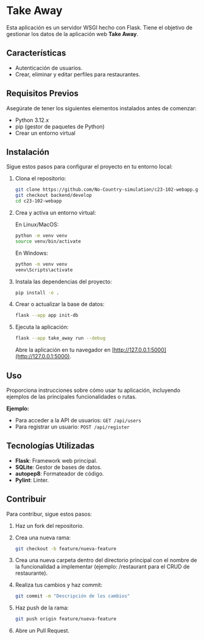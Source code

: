 # Take Away

Esta aplicación es un servidor WSGI hecho con Flask. Tiene el objetivo de gestionar los datos de la aplicación web **Take Away**.

## Características

- Autenticación de usuarios.
- Crear, eliminar y editar perfiles para restaurantes.

## Requisitos Previos

Asegúrate de tener los siguientes elementos instalados antes de comenzar:

- Python 3.12.x
- pip (gestor de paquetes de Python)
- Crear un entorno virtual

## Instalación

Sigue estos pasos para configurar el proyecto en tu entorno local:

1. Clona el repositorio:

    ```bash
    git clone https://github.com/No-Country-simulation/c23-102-webapp.git
    git checkout backend/develop
    cd c23-102-webapp
    ```

2. Crea y activa un entorno virtual:

    En Linux/MacOS:
    ```bash
    python -m venv venv
    source venv/bin/activate
    ```
    En Windows:
    ```bash
    python -m venv venv
    venv\Scripts\activate
    ```

3. Instala las dependencias del proyecto:

    ```bash
    pip install -e .
    ```

4. Crear o actualizar la base de datos:

    ```bash
    flask --app app init-db
    ```

5. Ejecuta la aplicación:

    ```bash
    flask --app take_away run --debug
    ```

    Abre la aplicación en tu navegador en [http://127.0.0.1:5000](http://127.0.0.1:5000).

## Uso

Proporciona instrucciones sobre cómo usar tu aplicación, incluyendo ejemplos de las principales funcionalidades o rutas.

**Ejemplo:**
- Para acceder a la API de usuarios: `GET /api/users`
- Para registrar un usuario: `POST /api/register`

## Tecnologías Utilizadas

- **Flask**: Framework web principal.
- **SQLite**: Gestor de bases de datos.
- **autopep8**: Formateador de código.
- **Pylint**: Linter.

## Contribuir

Para contribur, sigue estos pasos:

1. Haz un fork del repositorio.
2. Crea una nueva rama:

    ```bash
    git checkout -b feature/nueva-feature
    ```
3. Crea una nueva carpeta dentro del directorio principal con el nombre de la funcionalidad a implementar (ejemplo: /restaurant para el CRUD de restaurante).
3. Realiza tus cambios y haz commit:

    ```bash
    git commit -m "Descripción de los cambios"
    ```

4. Haz push de la rama:

    ```bash
    git push origin feature/nueva-feature
    ```

5. Abre un Pull Request.
